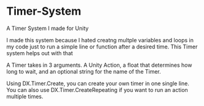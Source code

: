 # Timer-System
A Timer System I made for Unity

I made this system because I hated creatng multple variables and loops in my code just to run a simple line or function after a desired time.
This Timer system helps out with that


A Timer takes in 3 arguments. A Unity Action, a float that determines how long to wait, and an optional string for the name of the Timer.

Using DX.Timer.Create, you can create your own timer in one single line. 
You can also use DX.Timer.CreateRepeating if you want to run an action multiple times.